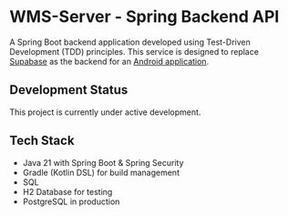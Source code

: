 # WMS-Server - Spring Backend API

A Spring Boot backend application developed using Test-Driven Development (TDD) principles. This service is designed to replace [Supabase](https://supabase.com/) as the backend for an [Android application](https://github.com/landmuc/wms).

## Development Status
This project is currently under active development.

## Tech Stack
- Java 21 with Spring Boot & Spring Security
- Gradle (Kotlin DSL) for build management
- SQL
- H2 Database for testing
- PostgreSQL in production

